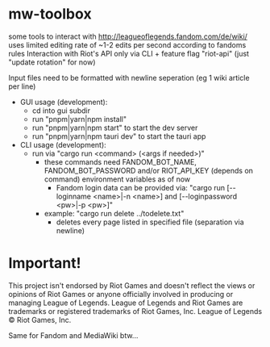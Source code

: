 # mw-toolbox

some tools to interact with http://leagueoflegends.fandom.com/de/wiki/
uses limited editing rate of ~1-2 edits per second according to fandoms rules
Interaction with Riot's API only via CLI + feature flag "riot-api" (just "update rotation" for now)

Input files need to be formatted with newline seperation (eg 1 wiki article per line)

-   GUI usage (development):
    -   cd into gui subdir
    -   run "pnpm|yarn|npm install"
    -   run "pnpm|yarn|npm start" to start the dev server
    -   run "pnpm|yarn|npm tauri dev" to start the tauri app
-   CLI usage (development):
    -   run via "cargo run \<command\> (\<args if needed\>)"
        -   these commands need FANDOM_BOT_NAME, FANDOM_BOT_PASSWORD and/or RIOT_API_KEY (depends on command) environment variables as of now
            -   Fandom login data can be provided via:
                "cargo run [--loginname \<name\>|-n \<name\>] and [--loginpassword \<pw\>|-p \<pw\>]"
        -   example: "cargo run delete ../todelete.txt"
            -   deletes every page listed in specified file (separation via newline)

# Important!

This project isn't endorsed by Riot Games and doesn't reflect the views or opinions of Riot Games or anyone officially involved in producing or managing League of Legends.
League of Legends and Riot Games are trademarks or registered trademarks of Riot Games, Inc. League of Legends © Riot Games, Inc.

Same for Fandom and MediaWiki btw...

